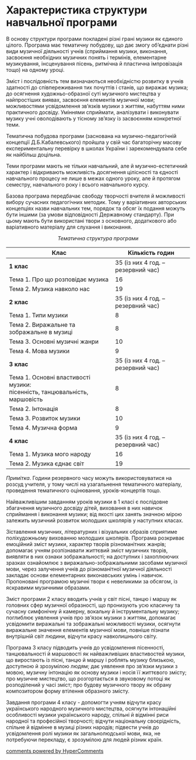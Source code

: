 <div id="hypercomments_widget" class="js-hypercomments-widget invisible"></div>

Характеристика структури навчальної програми
=============================================


В основу структури програми покладені різні грані музики як єдиного цілого. Програма має тематичну побудову,  що дає змогу об’єднати різні види музичної діяльності учнів (сприймання музики, виконання, засвоєння необхідних музичних понять і термінів, елементарне музикування, інсценування пісень, ритмічна й пластична імпровізація  тощо) на одному уроці. 


Зміст і послідовність тем визначаються необхідністю розвитку в учнів здатності до співпереживання тих почуттів і станів, що виражає музика; до осягнення художньо-образної суті музичного мистецтва у найпростіших виявах, засвоєння елементів музичної мови; можливостями усвідомлення зв’язків музики з життям, набуттям ними практичного досвіду. Уміннями сприймати, аналізувати і виконувати музику учні оволодівають у тісному зв’язку із засвоєнням конкретної теми. 


Тематична побудова програми (заснована на музично-педагогічній концепції  Д.Б.Кабалевського) пройшла у свій час багаторічну масову експериментальну перевірку в школах України і зарекомендувала себе як найбільш доцільна.


Теми програми мають не тільки навчальний, але й музично-естетичний  характер і відкривають можливість досягнення цілісності та єдності навчального процесу не лише в межах  одного уроку, але й протягом семестру, навчального року і всього навчального курсу.


Базова програма передбачає свободу творчості вчителя й можливості вибору сучасних педагогічних методик. Тому у варіативних авторських  концепціях назви навчальних тем, порядок та обсяг  їх подання можуть бути іншими (за умови відповідності Державному стандарту). При цьому мають бути використані твори з основного, додаткового або варіативного матеріалу для слухання і виконання.


<p align="center"><i>Тематична структура програми</i>


| Клас | Кількість годин |
|---|---|
| <b>1 клас</b> | 35 (із них 4 год. – резервний час) |
| Тема 1. Про що розповідає музика | 16 |
| Тема 2. Музика навколо нас | 19 |
| <b>2 клас</b> | 35 (із них 4 год. – резервний час) |
| Тема 1. Типи музики | 8 |
| Тема 2. Виражальне та зображальне в музиці | 8 |
| Тема 3. Основні музичні жанри | 10 |
| Тема 4. Мова музики | 9 |
| <b>3 клас</b> | 35 (із них 4 год. – резервний час) |
| Тема 1. Основні властивості музики:<br> пісенність, танцювальність, маршовість | 8 |
| Тема 2. Інтонація | 8 |
| Тема 3. Розвиток музики | 10 |
| Тема 4. Музична форма | 9 |
| <b>4 клас</b> | 35 (із них 4 год. – резервний час) |
| Тема 1. Музика мого народу | 16 |
| Тема 2. Музика єднає світ | 19 |



<i>Примітка</i>. Години резервного часу можуть використовуватися на розсуд учителя, у тому числі на узагальнення тематичного матеріалу, проведення тематичного оцінювання, уроків-концертів тощо.


Найважливішим завданням уроків музики в 1 класі є послідовне збагачення музичного досвіду дітей, виховання в них навичок сприймання і виконання музики; від якості цих занять значною мірою залежить музичний розвиток молодших школярів у наступних класах.  


Зіставлення музичних, літературних і візуальних образів сприятиме поліхудожньому вихованню молодших школярів. Програма розкриває емоційний зміст музики, характер творів різноманітних жанрів; допомагає учням розпізнавати життєвий зміст музичних творів, виявляти в них ознаки зображальності; на доступних і захоплюючих зразках ознайомлює з виражально-зображальними засобами музичної мови, через залучення  учнів до різноманітної музичної діяльності закладає основи елементарних виконавських умінь і навичок. Пропоновані програмою музичні твори є невеликими за обсягом, із яскравими музичними образами.


Зміст програми 2 класу вводить учнів у світ  пісні, танцю і маршу  як головних сфер музичної образності, що пронизують усю класичну та сучасну симфонічну й камерну, вокальну й інструментальну музику; поглиблює уявлення учнів про зв’язок музики з життям, допомагає усвідомити виражальні  та зображальні можливості музики, осягнути виражальне значення елементів музичної мови, повніше пізнати внутрішній світ людини, відчути красу навколишнього світу.


Програма 3 класу підводить учнів до усвідомлення пісенності, танцювальності й маршовості як найважливіших властивостей музики, що виростають із пісні, танцю й маршу  і  роблять музику близькою, доступною й зрозумілою людям;  дає уявлення про зв’язки музики з мовою, музичну інтонацію як основу музики і  носія її життєвого змісту;  про музичне мистецтво, що розгортається в звуковому потоці  як розподілений у часі зміст;  про  будову музичного твору як обрану  композитором форму втілення образного змісту. 


Завдання програми 4 класу - допомогти учням відчути красу українського народного музичного мистецтва, осягнути інтонаційні особливості музики українського народу, спільні й відмінні риси народної та професійної творчості;  відчути  національну своєрідність, спільне й відмінне в музиці різних народів; підвести учнів до усвідомлення ролі музики як загальнолюдської мови, яка, не потребуючи перекладу, є зрозумілою для людей різник країн.   


    
<div class="js-hypercomments-container">
    <a href="http://hypercomments.com" class="hc-link" title="comments widget">comments powered by HyperComments</a>
</div>